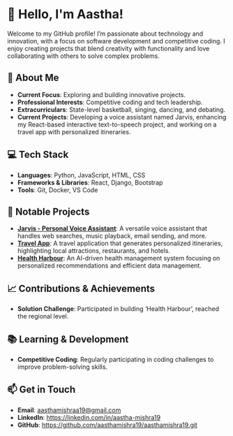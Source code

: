 # 👋 Hello, I'm Aastha!

Welcome to my GitHub profile! I’m passionate about technology and innovation, with a focus on software development and competitive coding. I enjoy creating projects that blend creativity with functionality and love collaborating with others to solve complex problems.

## 🚀 About Me

- **Current Focus**: Exploring and building innovative projects.
- **Professional Interests**: Competitive coding and tech leadership.
- **Extracurriculars**: State-level basketball, singing, dancing, and debating.
- **Current Projects**: Developing a voice assistant named Jarvis, enhancing my React-based interactive text-to-speech project, and working on a travel app with personalized itineraries.

## 💻 Tech Stack

- **Languages**: Python, JavaScript, HTML, CSS
- **Frameworks & Libraries**: React, Django, Bootstrap
- **Tools**: Git, Docker, VS Code

## 🌟 Notable Projects

- **[Jarvis - Personal Voice Assistant](#)**: A versatile voice assistant that handles web searches, music playback, email sending, and more.
- **[Travel App](#)**: A travel application that generates personalized itineraries, highlighting local attractions, restaurants, and hotels.
- **[Health Harbour](#)**: An AI-driven health management system focusing on personalized recommendations and efficient data management.

## 📈 Contributions & Achievements

- **Solution Challenge**: Participated in building ‘Health Harbour’, reached the regional level.


## 📚 Learning & Development

- **Competitive Coding**: Regularly participating in coding challenges to improve problem-solving skills.

## 📫 Get in Touch

- **Email**: aasthamishraa19@gmail.com
- **LinkedIn**: https://linkedin.com/in/aastha-mishra19 
- **GitHub**: https://github.com/aasthamishra19/aasthamishra19.git

